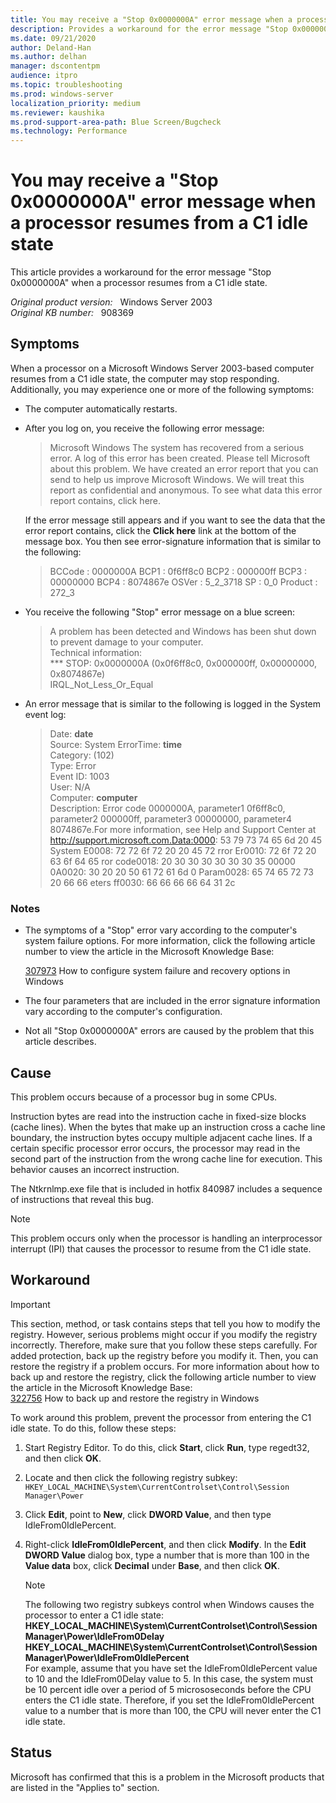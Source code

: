 ```yaml
---
title: You may receive a "Stop 0x0000000A" error message when a processor resumes from a C1 idle state 
description: Provides a workaround for the error message "Stop 0x0000000A" when a processor resumes from a C1 idle state
ms.date: 09/21/2020
author: Deland-Han
ms.author: delhan 
manager: dscontentpm
audience: itpro
ms.topic: troubleshooting
ms.prod: windows-server
localization_priority: medium
ms.reviewer: kaushika
ms.prod-support-area-path: Blue Screen/Bugcheck
ms.technology: Performance
---
```

# You may receive a "Stop 0x0000000A" error message when a processor resumes from a C1 idle state

This article provides a workaround for the error message "Stop 0x0000000A" when a processor resumes from a C1 idle state.  

_Original product version:_ &nbsp; Windows Server 2003  
_Original KB number:_ &nbsp; 908369

## Symptoms

When a processor on a Microsoft Windows Server 2003-based computer resumes from a C1 idle state, the computer may stop responding. Additionally, you may experience one or more of the following symptoms:
- The computer automatically restarts.
- After you log on, you receive the following error message:  
  >Microsoft Windows
The system has recovered from a serious error.
A log of this error has been created.
Please tell Microsoft about this problem.
We have created an error report that you can send to help us improve Microsoft Windows. We will treat this report as confidential and anonymous.
To see what data this error report contains, click here.

  If the error message still appears and if you want to see the data that the error report contains, click the **Click here** link at the bottom of the message box. You then see error-signature information that is similar to the following:  
  >BCCode : 0000000A BCP1 : 0f6ff8c0 BCP2 : 000000ff BCP3 : 00000000 BCP4 : 8074867e OSVer : 5_2_3718 SP : 0_0 Product : 272_3

- You receive the following "Stop" error message on a blue screen:  
  >A problem has been detected and Windows has been shut down to prevent damage to your computer.  
  Technical information:  
  *** STOP: 0x0000000A (0x0f6ff8c0, 0x000000ff, 0x00000000, 0x8074867e)  
  IRQL_Not_Less_Or_Equal

- An error message that is similar to the following is logged in the System event log:  
  >Date: **date**  
Source: System
ErrorTime: **time**  
Category: (102)  
Type: Error  
Event ID: 1003  
User: N/A  
Computer: **computer**  
Description: Error code 0000000A, parameter1 0f6ff8c0, parameter2 000000ff, parameter3 00000000, parameter4 8074867e.For more information, see Help and Support Center at http://support.microsoft.com.Data:0000: 53 79 73 74 65 6d 20 45 System E0008: 72 72 6f 72 20 20 45 72 rror Er0010: 72 6f 72 20 63 6f 64 65 ror code0018: 20 30 30 30 30 30 30 35 00000 0A0020: 30 20 20 50 61 72 61 6d 0 Param0028: 65 74 65 72 73 20 66 66 eters ff0030: 66 66 66 66 64 31 2c


### Notes


- The symptoms of a "Stop" error vary according to the computer's system failure options. For more information, click the following article number to view the article in the Microsoft Knowledge Base:

   [307973](https://support.microsoft.com/help/307973) How to configure system failure and recovery options in Windows  

- The four parameters that are included in the error signature information vary according to the computer's configuration.
- Not all "Stop 0x0000000A" errors are caused by the problem that this article describes.

## Cause

This problem occurs because of a processor bug in some CPUs.

Instruction bytes are read into the instruction cache in fixed-size blocks (cache lines). When the bytes that make up an instruction cross a cache line boundary, the instruction bytes occupy multiple adjacent cache lines. If a certain specific processor error occurs, the processor may read in the second part of the instruction from the wrong cache line for execution. This behavior causes an incorrect instruction.

The Ntkrnlmp.exe file that is included in hotfix 840987 includes a sequence of instructions that reveal this bug.

> [!NOTE]
> This problem occurs only when the processor is handling an interprocessor interrupt (IPI) that causes the processor to resume from the C1 idle state.

## Workaround

> [!IMPORTANT]
> This section, method, or task contains steps that tell you how to modify the registry. However, serious problems might occur if you modify the registry incorrectly. Therefore, make sure that you follow these steps carefully. For added protection, back up the registry before you modify it. Then, you can restore the registry if a problem occurs. For more information about how to back up and restore the registry, click the following article number to view the article in the Microsoft Knowledge Base:  
[322756](https://support.microsoft.com/help/322756) How to back up and restore the registry in Windows  

To work around this problem, prevent the processor from entering the C1 idle state. To do this, follow these steps:

1. Start Registry Editor. To do this, click **Start**, click **Run**, type regedt32, and then click
 **OK**.
2. Locate and then click the following registry subkey: `HKEY_LOCAL_MACHINE\System\CurrentControlset\Control\Session Manager\Power` 

3. Click **Edit**, point to **New**, click **DWORD Value**, and then type
 IdleFrom0IdlePercent.
4. Right-click **IdleFrom0IdlePercent**, and then click
 **Modify**. In the **Edit DWORD Value** dialog box, type a number that is more than 100 in the **Value data** box, click **Decimal** under **Base**, and then click
 **OK**.
    > [!NOTE]
    > The following two registry subkeys control when Windows causes the processor to enter a C1 idle state:
    **HKEY_LOCAL_MACHINE\System\CurrentControlset\Control\Session Manager\Power\IdleFrom0Delay**
    **HKEY_LOCAL_MACHINE\System\CurrentControlset\Control\Session Manager\Power\IdleFrom0IdlePercent**  
For example, assume that you have set the IdleFrom0IdlePercent value to 10 and the IdleFrom0Delay value to 5. In this case, the system must be 10 percent idle over a period of 5 micrososeconds before the CPU enters the C1 idle state. Therefore, if you set the IdleFrom0IdlePercent value to a number that is more than 100, the CPU will never enter the C1 idle state.

## Status

Microsoft has confirmed that this is a problem in the Microsoft products that are listed in the "Applies to" section.
